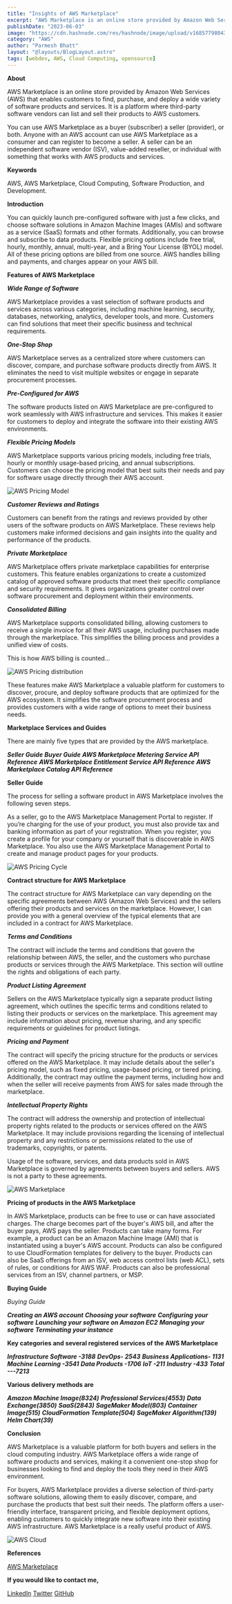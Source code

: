 ```yaml
---
title: "Insights of AWS Marketplace"
excerpt: "AWS Marketplace is an online store provided by Amazon Web Services (AWS) that enables customers to find, purchase, and deploy a wide variety of software products and services. It is a platform where third-party software vendors can list and sell their products to AWS customers."
publishDate: "2023-06-03"
image: "https://cdn.hashnode.com/res/hashnode/image/upload/v1685779804376/19c49667-dad1-409d-9b7b-367037d275d6.png?w=1600&h=840&fit=crop&crop=entropy&auto=compress,format&format=webp"
category: "AWS"
author: "Parmesh Bhatt"
layout: "@layouts/BlogLayout.astro"
tags: [webdev, AWS, Cloud Computing, opensource]
---
```


**About**

AWS Marketplace is an online store provided by Amazon Web Services (AWS) that enables customers to find, purchase, and deploy a wide variety of software products and services. It is a platform where third-party software vendors can list and sell their products to AWS customers.

You can use AWS Marketplace as a buyer (subscriber) a seller (provider), or both. Anyone with an AWS account can use AWS Marketplace as a consumer and can register to become a seller. A seller can be an independent software vendor (ISV), value-added reseller, or individual with something that works with AWS products and services.

**Keywords**

AWS, AWS Marketplace, Cloud Computing, Software Production, and Development.

**Introduction**

You can quickly launch pre-configured software with just a few clicks, and choose software solutions in Amazon Machine Images (AMIs) and software as a service (SaaS) formats and other formats. Additionally, you can browse and subscribe to data products. Flexible pricing options include free trial, hourly, monthly, annual, multi-year, and a Bring Your License (BYOL) model. All of these pricing options are billed from one source. AWS handles billing and payments, and charges appear on your AWS bill.

**Features of AWS Marketplace**

**_Wide Range of Software_**

AWS Marketplace provides a vast selection of software products and services across various categories, including machine learning, security, databases, networking, analytics, developer tools, and more. Customers can find solutions that meet their specific business and technical requirements.

**_One-Stop Shop_**

AWS Marketplace serves as a centralized store where customers can discover, compare, and purchase software products directly from AWS. It eliminates the need to visit multiple websites or engage in separate procurement processes.

**_Pre-Configured for AWS_**

The software products listed on AWS Marketplace are pre-configured to work seamlessly with AWS infrastructure and services. This makes it easier for customers to deploy and integrate the software into their existing AWS environments.

**_Flexible Pricing Models_**

AWS Marketplace supports various pricing models, including free trials, hourly or monthly usage-based pricing, and annual subscriptions. Customers can choose the pricing model that best suits their needs and pay for software usage directly through their AWS account.

![AWS Pricing Model](https://cdn.hashnode.com/res/hashnode/image/upload/v1685780511173/b4c343fe-b887-483d-9d8c-d5f05b8aa372.png?auto=compress,format&format=webp)

**_Customer Reviews and Ratings_**

Customers can benefit from the ratings and reviews provided by other users of the software products on AWS Marketplace. These reviews help customers make informed decisions and gain insights into the quality and performance of the products.

**_Private Marketplace_**

AWS Marketplace offers private marketplace capabilities for enterprise customers. This feature enables organizations to create a customized catalog of approved software products that meet their specific compliance and security requirements. It gives organizations greater control over software procurement and deployment within their environments.

**_Consolidated Billing_**

AWS Marketplace supports consolidated billing, allowing customers to receive a single invoice for all their AWS usage, including purchases made through the marketplace. This simplifies the billing process and provides a unified view of costs.

This is how AWS billing is counted...

![AWS Pricing distribution](https://cdn.hashnode.com/res/hashnode/image/upload/v1685780928040/00550469-ea44-4822-90cd-65da2e3f703e.png?auto=compress,format&format=webp)

These features make AWS Marketplace a valuable platform for customers to discover, procure, and deploy software products that are optimized for the AWS ecosystem. It simplifies the software procurement process and provides customers with a wide range of options to meet their business needs.

**Marketplace Services and Guides**

There are mainly five types that are provided by the AWS marketplace.

**_Seller Guide_**
**_Buyer Guide_**
**_AWS Marketplace Metering Service API Reference_**
**_AWS Marketplace Entitlement Service API Reference_**
**_AWS Marketplace Catalog API Reference_**

**Seller Guide**

The process for selling a software product in AWS Marketplace involves the following seven steps.

As a seller, go to the AWS Marketplace Management Portal to register. If you’re charging for the use of your product, you must also provide tax and banking information as part of your registration. When you register, you create a profile for your company or yourself that is discoverable in AWS Marketplace. You also use the AWS Marketplace Management Portal to create and manage product pages for your products.

![AWS Pricing Cycle](https://cdn.hashnode.com/res/hashnode/image/upload/v1685781548039/a14926f9-974d-430f-9203-6fe044ad9200.png?auto=compress,format&format=webp)

**Contract structure for AWS Marketplace**

The contract structure for AWS Marketplace can vary depending on the specific agreements between AWS (Amazon Web Services) and the sellers offering their products and services on the marketplace. However, I can provide you with a general overview of the typical elements that are included in a contract for AWS Marketplace.

**_Terms and Conditions_**

The contract will include the terms and conditions that govern the relationship between AWS, the seller, and the customers who purchase products or services through the AWS Marketplace. This section will outline the rights and obligations of each party.

**_Product Listing Agreement_**

Sellers on the AWS Marketplace typically sign a separate product listing agreement, which outlines the specific terms and conditions related to listing their products or services on the marketplace. This agreement may include information about pricing, revenue sharing, and any specific requirements or guidelines for product listings.

**_Pricing and Payment_**

The contract will specify the pricing structure for the products or services offered on the AWS Marketplace. It may include details about the seller's pricing model, such as fixed pricing, usage-based pricing, or tiered pricing. Additionally, the contract may outline the payment terms, including how and when the seller will receive payments from AWS for sales made through the marketplace.

**_Intellectual Property Rights_**

The contract will address the ownership and protection of intellectual property rights related to the products or services offered on the AWS Marketplace. It may include provisions regarding the licensing of intellectual property and any restrictions or permissions related to the use of trademarks, copyrights, or patents.

Usage of the software, services, and data products sold in AWS Marketplace is governed by agreements between buyers and sellers. AWS is not a party to these agreements.

![AWS Marketplace](https://cdn.hashnode.com/res/hashnode/image/upload/v1685781755232/a10d4305-ec2b-416d-bf66-edd9ce8c044b.png?auto=compress,format&format=webp)

**Pricing of products in the AWS Marketplace**

In AWS Marketplace, products can be free to use or can have associated charges. The charge becomes part of the buyer's AWS bill, and after the buyer pays, AWS pays the seller. Products can take many forms. For example, a product can be an Amazon Machine Image (AMI) that is instantiated using a buyer's AWS account. Products can also be configured to use CloudFormation templates for delivery to the buyer. Products can also be SaaS offerings from an ISV, web access control lists (web ACL), sets of rules, or conditions for AWS WAF. Products can also be professional services from an ISV, channel partners, or MSP.

**Buying Guide**

_Buying Guide_

**_Creating an AWS account_**
**_Choosing your software_**
**_Configuring your software_**
**_Launching your software on Amazon EC2_**
**_Managing your software_**
**_Terminating your instance_**

**Key categories and several registered services of the AWS Marketplace**

**_Infrastructure Software -3188_**
**_DevOps- 2543_**
**_Business Applications- 1131_**
**_Machine Learning -3541_**
**_Data Products -1706_**
**_IoT -211_**
**_Industry -433_**
**_Total ---7213_**

**Various delivery methods are**

**_Amazon Machine Image(8324)_**
**_Professional Services(4553)_**
**_Data Exchange(3850)_**
**_SaaS(2843)_**
**_SageMaker Model(803)_**
**_Container Image(515)_**
**_CloudFormation Template(504)_**
**_SageMaker Algorithm(139)_**
**_Helm Chart(39)_**

**Conclusion**

AWS Marketplace is a valuable platform for both buyers and sellers in the cloud computing industry. AWS Marketplace offers a wide range of software products and services, making it a convenient one-stop shop for businesses looking to find and deploy the tools they need in their AWS environment.

For buyers, AWS Marketplace provides a diverse selection of third-party software solutions, allowing them to easily discover, compare, and purchase the products that best suit their needs. The platform offers a user-friendly interface, transparent pricing, and flexible deployment options, enabling customers to quickly integrate new software into their existing AWS infrastructure. AWS Marketplace is a really useful product of AWS.

![AWS Cloud](https://cdn.hashnode.com/res/hashnode/image/upload/v1685783761598/3cadd194-fa0c-4b7f-975d-dd1ed2a04551.png?auto=compress,format&format=webp)

**References**

[AWS Marketplace](https://aws.amazon.com/marketplace)

**If you would like to contact me,**

[LinkedIn](https://www.linkedin.com/in/parmesh-bhatt-277971221/)
[Twitter](https://twitter.com/Parmesh_119)
[GitHub](https://github.com/Parmesh119)
